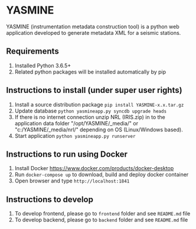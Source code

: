 # YASMINE

YASMINE (instrumentation metadata construction tool) is a python web application developed to generate metadata XML for a seismic stations.

## Requirements

1. Installed Python 3.6.5+
2. Related python packages will be installed automatically by pip

## Instructions to install (under super user rights)

1. Install a source distribution package ``pip install YASMINE-x.x.tar.gz``
2. Update database ``python yasmineapp.py syncdb upgrade heads``
3. If there is no internet connection unzip NRL (IRIS.zip) in to the application data folder "/opt/YASMINE/_media/" or "c:/YASMINE/_media/nrl/" depending on OS (Linux/Windows based).
4. Start application ``python yasmineapp.py runserver``

## Instructions to run using Docker

1. Install Docker <https://www.docker.com/products/docker-desktop>
2. Run `docker-compose up` to download, build and deploy docker container
3. Open browser and type `http://localhost:1841`

## Instructions to develop

1. To develop frontend, please go to `frontend` folder and see `README.md` file
2. To develop backend, please go to `backend` folder and see `README.md` file
